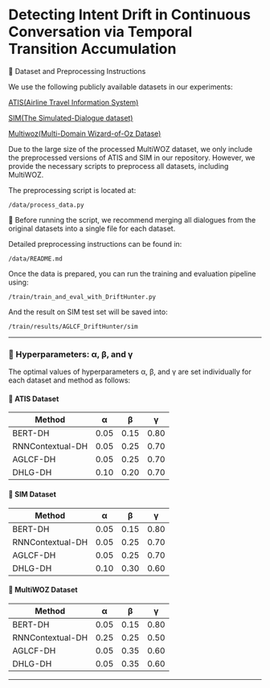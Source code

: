 # Detecting Intent Drift in Continuous Conversation via Temporal Transition Accumulation

📂 Dataset and Preprocessing Instructions

We use the following publicly available datasets in our experiments:

[ATIS(Airline Travel Information System)](https://github.com/howl-anderson/ATIS_dataset/)

[SIM(The Simulated-Dialogue dataset)](https://github.com/google-research-datasets/simulated-dialogue)

[Multiwoz(Multi-Domain Wizard-of-Oz Datase)](https://github.com/budzianowski/multiwoz/tree/master/data/MultiWOZ_2.2)

Due to the large size of the processed MultiWOZ dataset, we only include the preprocessed versions of ATIS and SIM in our repository. However, we provide the necessary scripts to preprocess all datasets, including MultiWOZ.

The preprocessing script is located at:

```
/data/process_data.py
```
📌 Before running the script, we recommend merging all dialogues from the original datasets into a single file for each dataset.

Detailed preprocessing instructions can be found in:
```
/data/README.md
```
Once the data is prepared, you can run the training and evaluation pipeline using:

```
/train/train_and_eval_with_DriftHunter.py
```

And the result on SIM test set will be saved into:
```
/train/results/AGLCF_DriftHunter/sim
```

---

### 🔧 Hyperparameters: α, β, and γ

The optimal values of hyperparameters α, β, and γ are set individually for each dataset and method as follows:

#### 📘 ATIS Dataset

| Method            | α    | β    | γ    |
| ----------------- | ---- | ---- | ---- |
| BERT-DH          | 0.05 | 0.15 | 0.80 |
| RNNContextual-DH | 0.05 | 0.25 | 0.70 |
| AGLCF-DH         | 0.05 | 0.25 | 0.70 |
| DHLG-DH          | 0.10 | 0.20 | 0.70 |

#### 📗 SIM Dataset

| Method            | α    | β    | γ    |
| ----------------- | ---- | ---- | ---- |
| BERT-DH          | 0.05 | 0.15 | 0.80 |
| RNNContextual-DH | 0.05 | 0.25 | 0.70 |
| AGLCF-DH         | 0.05 | 0.25 | 0.70 |
| DHLG-DH          | 0.10 | 0.30 | 0.60 |

#### 📙 MultiWOZ Dataset

| Method            | α    | β    | γ    |
| ----------------- | ---- | ---- | ---- |
| BERT-DH          | 0.05 | 0.15 | 0.80 |
| RNNContextual-DH | 0.25 | 0.25 | 0.50 |
| AGLCF-DH         | 0.05 | 0.35 | 0.60 |
| DHLG-DH          | 0.05 | 0.35 | 0.60 |

---
